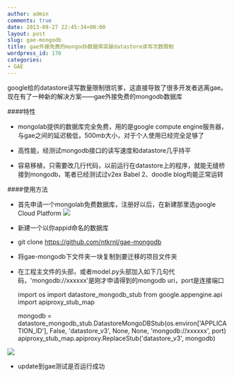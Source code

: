```yaml
---
author: admin
comments: true
date: 2013-09-27 22:45:34+00:00
layout: post
slug: gae-mongodb
title: gae外接免费的mongodb数据库突破datastore读写次数限制
wordpress_id: 170
categories:
- GAE
---
```

google给的datastore读写数量限制很坑爹，这直接导致了很多开发者逃离gae。现在有了一种新的解决方案——gae外接免费的mongodb数据库

####特性


- mongolab提供的数据库完全免费，用的是google compute engine服务器，与gae之间的延迟极低，500mb大小，对于个人使用已经完全足够了


- 高性能，经测试mongodb接口的读写速度和datastore几乎持平


- 容易移植，只需要改几行代码，以前运行在datastore上的程序，就能无缝桥接到mongodb，笔者已经测试过v2ex Babel 2、doodle blog均能正常运转

####使用方法


- 首先申请一个mongolab免费数据库，注册好以后，在新建那里选google Cloud Platform 
![](http://ww2.sinaimg.cn/large/7dea1af1tw1e91fmx1x8jj20kq0n2wgb.jpg)


- 新建一个以你appid命名的数据库


- git clone https://github.com/ntkrnl/gae-mongodb


- 将gae-mongodb下文件夹一块复制到要迁移的项目文件夹


- 在工程主文件的头部，或者model.py头部加入如下几句代码，'mongodb://xxxxxx'是刚才申请得到的mongodb uri，port是连接端口

    import os
    	import datastore_mongodb_stub
    from google.appengine.api import apiproxy_stub_map
    
    mongodb = datastore_mongodb_stub.DatastoreMongoDBStub(os.environ['APPLICATION_ID'], False, 'datastore_v3', None, None, 'mongodb://xxxxxx', port)
    apiproxy_stub_map.apiproxy.ReplaceStub('datastore_v3', mongodb)

![](http://ww3.sinaimg.cn/large/7dea1af1tw1e91fmvcf2oj20n20os0vp.jpg)


- update到gae测试是否运行成功



